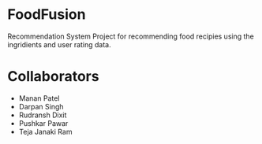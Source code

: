 # FoodFusion
Recommendation System Project for recommending food recipies using the ingridients and user rating data.

# Collaborators
* Manan Patel
* Darpan Singh
* Rudransh Dixit
* Pushkar Pawar
* Teja Janaki Ram
